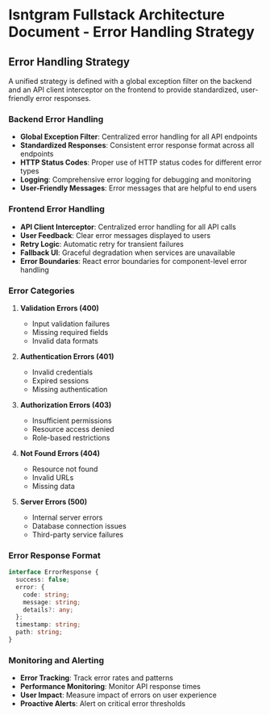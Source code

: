 # Isntgram Fullstack Architecture Document - Error Handling Strategy

## Error Handling Strategy

A unified strategy is defined with a global exception filter on the backend and an API client interceptor on the frontend to provide standardized, user-friendly error responses.

### Backend Error Handling

- **Global Exception Filter**: Centralized error handling for all API endpoints
- **Standardized Responses**: Consistent error response format across all endpoints
- **HTTP Status Codes**: Proper use of HTTP status codes for different error types
- **Logging**: Comprehensive error logging for debugging and monitoring
- **User-Friendly Messages**: Error messages that are helpful to end users

### Frontend Error Handling

- **API Client Interceptor**: Centralized error handling for all API calls
- **User Feedback**: Clear error messages displayed to users
- **Retry Logic**: Automatic retry for transient failures
- **Fallback UI**: Graceful degradation when services are unavailable
- **Error Boundaries**: React error boundaries for component-level error handling

### Error Categories

1. **Validation Errors (400)**
   - Input validation failures
   - Missing required fields
   - Invalid data formats

2. **Authentication Errors (401)**
   - Invalid credentials
   - Expired sessions
   - Missing authentication

3. **Authorization Errors (403)**
   - Insufficient permissions
   - Resource access denied
   - Role-based restrictions

4. **Not Found Errors (404)**
   - Resource not found
   - Invalid URLs
   - Missing data

5. **Server Errors (500)**
   - Internal server errors
   - Database connection issues
   - Third-party service failures

### Error Response Format

```typescript
interface ErrorResponse {
  success: false;
  error: {
    code: string;
    message: string;
    details?: any;
  };
  timestamp: string;
  path: string;
}
```

### Monitoring and Alerting

- **Error Tracking**: Track error rates and patterns
- **Performance Monitoring**: Monitor API response times
- **User Impact**: Measure impact of errors on user experience
- **Proactive Alerts**: Alert on critical error thresholds
